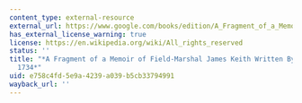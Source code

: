 ```yaml
---
content_type: external-resource
external_url: https://www.google.com/books/edition/A_Fragment_of_a_Memoir_Written_by_Himsel/wCZXAAAAcAAJ?hl=en&gbpv=1
has_external_license_warning: true
license: https://en.wikipedia.org/wiki/All_rights_reserved
status: ''
title: "*A Fragment of a Memoir of Field-Marshal James Keith Written By Himself, 1714\u2013\
  1734*"
uid: e758c4fd-5e9a-4239-a039-b5cb33794991
wayback_url: ''
---
```

